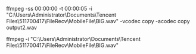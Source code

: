 ffmpeg -ss 00:00:00 -t 00:00:05 -i "C:\Users\Administrator\Documents\Tencent Files\511700417\FileRecv\MobileFile\BIG.wav"  -vcodec copy -acodec copy output2.wav

ffmpeg -i "C:\Users\Administrator\Documents\Tencent Files\511700417\FileRecv\MobileFile\BIG.wav"
